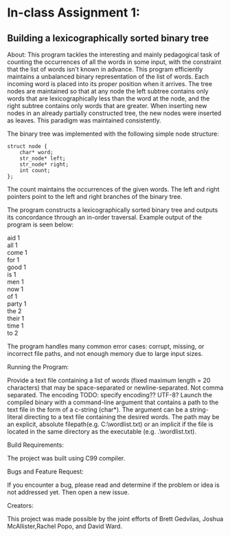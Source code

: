 # In-class Assignment 1:
## Building a lexicographically sorted binary tree

About:
This program tackles the interesting and mainly pedagogical task of counting the occurrences of all the words in some input, with the constraint that the list of words isn't known in advance. This program efficiently maintains a unbalanced binary representation of the list of words. Each incoming word is placed into its proper position when it arrives. The tree nodes are maintained so that at any node the left subtree contains only words that are lexicographically less than the word at the node, and the right subtree contains only words that are greater. When inserting new nodes in an already partially constructed tree, the new nodes were inserted as leaves. This paradigm was maintained consistently. 

The binary tree was implemented with the following simple node structure:
~~~~
struct node {  
    char* word;  
    str_node* left;  
    str_node* right;  
    int count;  
};  
~~~~
The count maintains the occurrences of the given words. The left and right pointers point to the left and right branches of the binary tree. 

The program constructs a lexicographically sorted binary tree and outputs its concordance through an in-order traversal. 
Example output of the program is seen below:

aid 1  
all 1  
come 1  
for 1  
good 1  
is 1  
men 1  
now 1  
of 1  
party 1  
the 2  
their 1  
time 1  
to 2  

The program handles many common error cases: corrupt, missing, or incorrect file paths, and not enough memory due to large input sizes.

Running the Program:

Provide a text file containing a list of words (fixed maximum length = 20 characters) that may be space-separated or newline-separated. Not comma separated. The encoding TODO: specify encoding?? UTF-8?
Launch the compiled binary with a command-line argument that contains a path to the text file in the form of a c-string (char*). The argument can be a string-literal directing to a text file containing the desired words. The path may be an explicit, absolute filepath(e.g. C:\wordlist.txt) or an implicit if the file is located in the same directory as the executable (e.g. .\wordlist.txt).

Build Requirements:

The project was built using C99 compiler.

Bugs and Feature Request:

If you encounter a bug, please read and determine if the problem or idea is not addressed yet. Then open a new issue.

Creators:

This project was made possible by the joint efforts of Brett Gedvilas, Joshua McAllister,Rachel Popo, and David Ward. 
